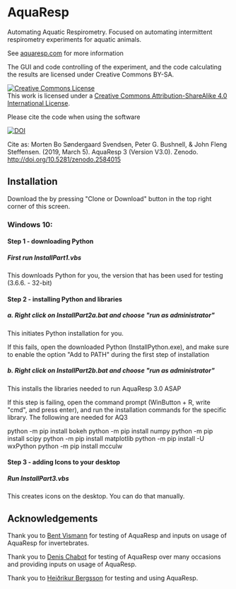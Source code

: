 # AquaResp
Automating Aquatic Respirometry. Focused on automating intermittent respirometry experiments for aquatic animals.

See <a href = "http:\\www.aquaresp.com" target="_blank">aquaresp.com</a> for more information 

The GUI and code controlling of the experiment, and the code calculating the results are licensed under Creative Commons BY-SA.

<a rel="license" href="http://creativecommons.org/licenses/by-sa/4.0/"><img alt="Creative Commons License" style="border-width:0" src="https://i.creativecommons.org/l/by-sa/4.0/88x31.png" /></a><br />This work is licensed under a <a rel="license" href="http://creativecommons.org/licenses/by-sa/4.0/">Creative Commons Attribution-ShareAlike 4.0 International License</a>.

Please cite the code when using the software

[![DOI](https://zenodo.org/badge/DOI/10.5281/zenodo.2584015.svg)](https://doi.org/10.5281/zenodo.2584015)

Cite as:
Morten Bo Søndergaard Svendsen, Peter G. Bushnell, & John Fleng Steffensen. (2019, March 5). AquaResp 3 (Version V3.0). Zenodo. http://doi.org/10.5281/zenodo.2584015

## Installation

Download the by pressing "Clone or Download" button in the top right corner of this screen. 

### Windows 10:

#### Step 1 - downloading Python
##### First run InstallPart1.vbs
This downloads Python for you, the version that has been used for testing (3.6.6. - 32-bit)

#### Step 2 - installing Python and libraries
##### a. Right click on InstallPart2a.bat and choose "run as administrator"
This initiates  Python installation for you.

If this fails, open the downloaded Python (InstallPython.exe), and make sure to enable the option "Add to PATH" during the first step of installation

##### b. Right click on InstallPart2b.bat and choose "run as administrator"
This installs the libraries needed to run AquaResp 3.0 ASAP

If this step is failing, open the command prompt (WinButton + R, write "cmd", and press enter), and run the installation commands for the specific library. The following are needed for AQ3

python -m pip install bokeh
python -m pip install numpy
python -m pip install scipy
python -m pip install matplotlib
python -m pip install -U wxPython
python -m pip install mcculw

#### Step 3 - adding Icons to your desktop
##### Run InstallPart3.vbs
This creates icons on the desktop. You can do that manually.



## Acknowledgements

Thank you to <a href = "https://www1.bio.ku.dk/english/staff/?pure=en/persons/158364">Bent Vismann</a> for testing of AquaResp and inputs on usage of AquaResp for invertebrates.

Thank you to <a href = "https://www.researchgate.net/profile/Denis_Chabot">Denis Chabot</a> for testing of AquaResp over many occasions and providing inputs on usage of AquaResp.

Thank you to <a href = "https://www.researchgate.net/profile/Heidrikur_Bergsson3">Heiðrikur Bergsson</a> for testing and using AquaResp.

